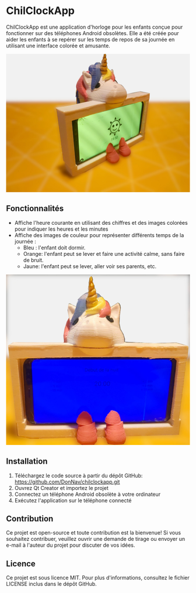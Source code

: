 # ChilClockApp

ChilClockApp est une application d'horloge pour les enfants conçue pour fonctionner sur des téléphones Android obsolètes. 
Elle a été créée pour aider les enfants à se repérer sur les temps de repos de sa journée en utilisant une interface colorée et amusante.

![ChildClock - image du jour - soleil](/images/image_2_jaune_troisquart.jpg)

## Fonctionnalités
- Affiche l'heure courante en utilisant des chiffres et des images colorées pour indiquer les heures et les minutes
- Affiche des images de couleur pour représenter différents temps de la journée :
   - Bleu : l'enfant doit dormir.
   - Orange: l'enfant peut se lever et faire une activité calme, sans faire de bruit.
   - Jaune: l'enfant peut se lever, aller voir ses parents, etc.

![Childclock - image de la nuit - lune](/images/image_1_bleu_front.jpg)

## Installation
1. Téléchargez le code source à partir du dépôt GitHub: https://github.com/DonNav/chilclockapp.git
2. Ouvrez Qt Creator et importez le projet
3. Connectez un téléphone Android obsolète à votre ordinateur
4. Exécutez l'application sur le téléphone connecté

## Contribution
Ce projet est open-source et toute contribution est la bienvenue! Si vous souhaitez contribuer, veuillez ouvrir une demande de tirage ou envoyer un e-mail à l'auteur du projet pour discuter de vos idées.

## Licence
Ce projet est sous licence MIT. Pour plus d'informations, consultez le fichier LICENSE inclus dans le dépôt GitHub.
